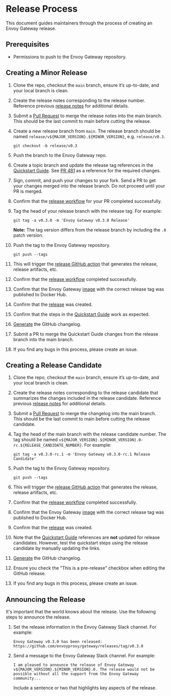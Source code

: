 # Release Process

This document guides maintainers through the process of creating an Envoy Gateway release.

## Prerequisites

- Permissions to push to the Envoy Gateway repository.

## Creating a Minor Release

1. Clone the repo, checkout the `main` branch, ensure it’s up-to-date, and your local branch is clean.
2. Create the release notes corresponding to the release number. Reference previous [release notes][]
   for additional details.
3. Submit a [Pull Request][] to merge the release notes into the main branch. This should be the last commit to main
   before cutting the release.
4. Create a new release branch from `main`. The release branch should be named
   `release/v${MAJOR_VERSION}.${MINOR_VERSION}`, e.g. `release/v0.3`.

   ```shell
   git checkout -b release/v0.3
   ```

5. Push the branch to the Envoy Gateway repo.
6. Create a topic branch and update the release tag references in the [Quickstart Guide][]. See [PR 481][] as
   a reference for the required changes.
7. Sign, commit, and push your changes to your fork. Send a PR to get your changes merged into the release branch.
   Do not proceed until your PR is merged.
8. Confirm that the [release workflow][] for your PR completed successfully.
9. Tag the head of your release branch with the release tag. For example:

   ```shell
   git tag -a v0.3.0 -m 'Envoy Gateway v0.3.0 Release'
   ```

   __Note:__ The tag version differs from the release branch by including the `.0` patch version.

10. Push the tag to the Envoy Gateway repository.

    ```shell
    git push --tags
    ```

11. This will trigger the [release GitHub action][] that generates the release, release artifacts, etc.
12. Confirm that the [release workflow][] completed successfully.
13. Confirm that the Envoy Gateway [image][] with the correct release tag was published to Docker Hub.
14. Confirm that the [release][] was created.
15. Confirm that the steps in the [Quickstart Guide][] work as expected.
16. [Generate][] the GitHub changelog.
17. Submit a PR to merge the Quickstart Guide changes from the release branch into the main branch.
18. If you find any bugs in this process, please create an issue.

## Creating a Release Candidate

1. Clone the repo, checkout the `main` branch, ensure it’s up-to-date, and your local branch is clean.
2. Create the release notes corresponding to the release candidate that summarizes the changes included in the
   release candidate. Reference previous [release notes][] for additional details.
3. Submit a [Pull Request][] to merge the changelog into the main branch. This should be the last commit to main
   before cutting the release candidate.
4. Tag the head of the main branch with the release candidate number. The tag should be named
   `v${MAJOR_VERSION}.${MINOR_VERSION}.0-rc.${RELEASE_CANDIDATE_NUMBER}`. For example:

   ```shell
   git tag -a v0.3.0-rc.1 -m 'Envoy Gateway v0.3.0-rc.1 Release Candidate'
   ```

5. Push the tag to the Envoy Gateway repository.

   ```shell
   git push --tags
   ```

6. This will trigger the [release GitHub action][] that generates the release, release artifacts, etc.
7. Confirm that the [release workflow][] completed successfully.
8. Confirm that the Envoy Gateway [image][] with the correct release tag was published to Docker Hub.
9. Confirm that the [release][] was created.
10. Note that the [Quickstart Guide][] references are __not__ updated for release candidates. However, test
    the quickstart steps using the release candidate by manually updating the links.
11. [Generate][] the GitHub changelog.
12. Ensure you check the "This is a pre-release" checkbox when editing the GitHub release.
13. If you find any bugs in this process, please create an issue.

## Announcing the Release

It's important that the world knows about the release. Use the following steps to announce the release.

1. Set the release information in the Envoy Gateway Slack channel. For example:

   ```shell
   Envoy Gateway v0.3.0 has been released: https://github.com/envoyproxy/gateway/releases/tag/v0.3.0
   ```

2. Send a message to the Envoy Gateway Slack channel. For example:

   ```shell
   I am pleased to announce the release of Envoy Gateway v${MAJOR_VERSION}.${MINOR_VERSION}.0. The release would not be
   possible without all the support from the Envoy Gateway community...
   ```

   Include a sentence or two that highlights key aspects of the release.

[release notes]: https://github.com/envoyproxy/gateway/tree/main/release-notes
[PR 481]: https://github.com/envoyproxy/gateway/pull/481
[Pull Request]: https://github.com/envoyproxy/gateway/pulls
[Quickstart Guide]: https://github.com/envoyproxy/gateway/blob/main/docs/user/quickstart.md
[release GitHub action]: https://github.com/envoyproxy/gateway/blob/main/.github/workflows/release.yaml
[release workflow]: https://github.com/envoyproxy/gateway/actions/workflows/release.yaml
[image]: https://hub.docker.com/r/envoyproxy/gateway/tags
[release]: https://github.com/envoyproxy/gateway/releases
[Generate]: https://docs.github.com/en/repositories/releasing-projects-on-github/automatically-generated-release-notes
